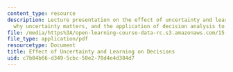```yaml
---
content_type: resource
description: Lecture presentation on the effect of uncertainty and learning on decisions,
  why uncertainty matters, and the application of decision analysis to climate policy.
file: /media/https%3A/open-learning-course-data-rc.s3.amazonaws.com/15-023j-global-climate-change-economics-science-and-policy-spring-2008/c7b84b66d3495cbc50e278d4e4d384d7_lec20.pdf
file_type: application/pdf
resourcetype: Document
title: Effect of Uncertainty and Learning on Decisions
uid: c7b84b66-d349-5cbc-50e2-78d4e4d384d7
---
```


